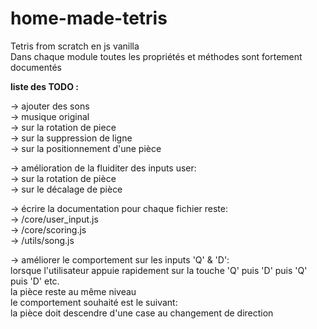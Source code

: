 # home-made-tetris  

Tetris from scratch en js vanilla  
Dans chaque module toutes les propriétés et méthodes sont fortement documentés   

**liste des TODO :**  

-> ajouter des sons  
    -> musique original  
    -> sur la rotation de piece  
    -> sur la suppression de ligne  
    -> sur la positionnement d'une pièce  

-> amélioration de la fluiditer des inputs user:  
    -> sur la rotation de pièce  
    -> sur le décalage de pièce  

-> écrire la documentation pour chaque fichier reste:  
    -> /core/user_input.js  
    -> /core/scoring.js  
    -> /utils/song.js  

-> améliorer le comportement sur les inputs 'Q' & 'D':  
    lorsque l'utilisateur appuie rapidement sur la touche 'Q' puis 'D' puis 'Q' puis 'D' etc.  
    la pièce reste au même niveau  
    le comportement souhaité est le suivant:  
    la pièce doit descendre d'une case au changement de direction  
    